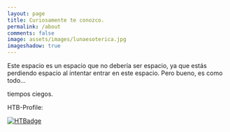 ```yaml
---
layout: page
title: Curiosamente te conozco.
permalink: /about
comments: false
image: assets/images/lunaesoterica.jpg
imageshadow: true
---
```


Este espacio es un espacio que no debería ser espacio, ya que estás perdiendo espacio al intentar entrar en este espacio. Pero bueno, es como todo...

<a target="_blank" href="https://github.com/lanzt" class="btn btn-dark"><i class="fab fa-github"></i></a>
<a target="_blank" href="https://twitter.com/lanz_qtE" class="btn btn-dark"><i class="fab fa-twitter"></i></a>
<span> tiempos ciegos.</span>

HTB-Profile:

[![HTBadge](https://www.hackthebox.eu/badge/image/73707)](https://www.hackthebox.eu/profile/73707)